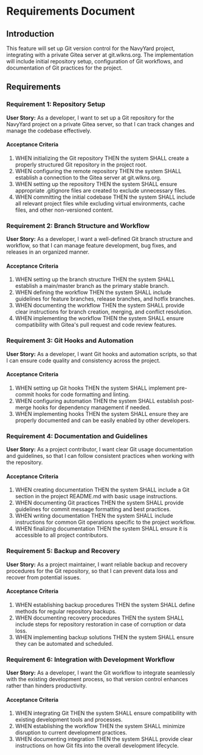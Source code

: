 # Requirements Document

## Introduction

This feature will set up Git version control for the NavyYard project, integrating with a private Gitea server at git.wlkns.org. The implementation will include initial repository setup, configuration of Git workflows, and documentation of Git practices for the project.

## Requirements

### Requirement 1: Repository Setup

**User Story:** As a developer, I want to set up a Git repository for the NavyYard project on a private Gitea server, so that I can track changes and manage the codebase effectively.

#### Acceptance Criteria

1. WHEN initializing the Git repository THEN the system SHALL create a properly structured Git repository in the project root.
2. WHEN configuring the remote repository THEN the system SHALL establish a connection to the Gitea server at git.wlkns.org.
3. WHEN setting up the repository THEN the system SHALL ensure appropriate .gitignore files are created to exclude unnecessary files.
4. WHEN committing the initial codebase THEN the system SHALL include all relevant project files while excluding virtual environments, cache files, and other non-versioned content.

### Requirement 2: Branch Structure and Workflow

**User Story:** As a developer, I want a well-defined Git branch structure and workflow, so that I can manage feature development, bug fixes, and releases in an organized manner.

#### Acceptance Criteria

1. WHEN setting up the branch structure THEN the system SHALL establish a main/master branch as the primary stable branch.
2. WHEN defining the workflow THEN the system SHALL include guidelines for feature branches, release branches, and hotfix branches.
3. WHEN documenting the workflow THEN the system SHALL provide clear instructions for branch creation, merging, and conflict resolution.
4. WHEN implementing the workflow THEN the system SHALL ensure compatibility with Gitea's pull request and code review features.

### Requirement 3: Git Hooks and Automation

**User Story:** As a developer, I want Git hooks and automation scripts, so that I can ensure code quality and consistency across the project.

#### Acceptance Criteria

1. WHEN setting up Git hooks THEN the system SHALL implement pre-commit hooks for code formatting and linting.
2. WHEN configuring automation THEN the system SHALL establish post-merge hooks for dependency management if needed.
3. WHEN implementing hooks THEN the system SHALL ensure they are properly documented and can be easily enabled by other developers.

### Requirement 4: Documentation and Guidelines

**User Story:** As a project contributor, I want clear Git usage documentation and guidelines, so that I can follow consistent practices when working with the repository.

#### Acceptance Criteria

1. WHEN creating documentation THEN the system SHALL include a Git section in the project README.md with basic usage instructions.
2. WHEN documenting Git practices THEN the system SHALL provide guidelines for commit message formatting and best practices.
3. WHEN writing documentation THEN the system SHALL include instructions for common Git operations specific to the project workflow.
4. WHEN finalizing documentation THEN the system SHALL ensure it is accessible to all project contributors.

### Requirement 5: Backup and Recovery

**User Story:** As a project maintainer, I want reliable backup and recovery procedures for the Git repository, so that I can prevent data loss and recover from potential issues.

#### Acceptance Criteria

1. WHEN establishing backup procedures THEN the system SHALL define methods for regular repository backups.
2. WHEN documenting recovery procedures THEN the system SHALL include steps for repository restoration in case of corruption or data loss.
3. WHEN implementing backup solutions THEN the system SHALL ensure they can be automated and scheduled.

### Requirement 6: Integration with Development Workflow

**User Story:** As a developer, I want the Git workflow to integrate seamlessly with the existing development process, so that version control enhances rather than hinders productivity.

#### Acceptance Criteria

1. WHEN integrating Git THEN the system SHALL ensure compatibility with existing development tools and processes.
2. WHEN establishing the workflow THEN the system SHALL minimize disruption to current development practices.
3. WHEN documenting integration THEN the system SHALL provide clear instructions on how Git fits into the overall development lifecycle.